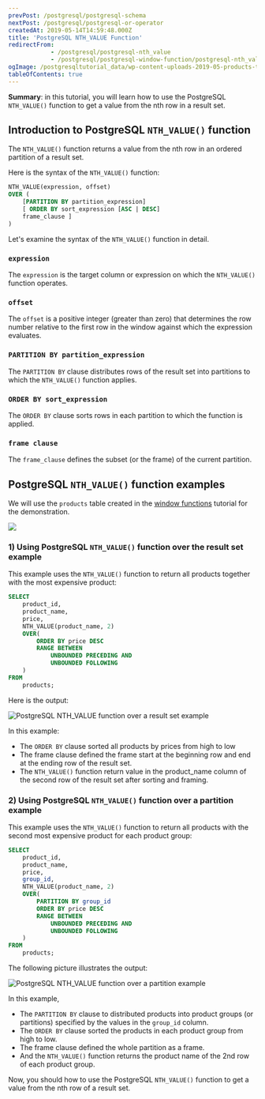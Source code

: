 ```yaml
---
prevPost: /postgresql/postgresql-schema
nextPost: /postgresql/postgresql-or-operator
createdAt: 2019-05-14T14:59:48.000Z
title: 'PostgreSQL NTH_VALUE Function'
redirectFrom:
            - /postgresql/postgresql-nth_value 
            - /postgresql/postgresql-window-function/postgresql-nth_value-function
ogImage: /postgresqltutorial_data/wp-content-uploads-2019-05-products-table-sample-data.png
tableOfContents: true
---
```


**Summary**: in this tutorial, you will learn how to use the PostgreSQL `NTH_VALUE()` function to get a value from the nth row in a result set.

## Introduction to PostgreSQL `NTH_VALUE()` function

The `NTH_VALUE()` function returns a value from the nth row in an ordered partition of a result set.

Here is the syntax of the `NTH_VALUE()` function:

```sql
NTH_VALUE(expression, offset)
OVER (
    [PARTITION BY partition_expression]
    [ ORDER BY sort_expression [ASC | DESC]
    frame_clause ]
)
```

Let's examine the syntax of the `NTH_VALUE()` function in detail.

### `expression`

The `expression` is the target column or expression on which the `NTH_VALUE()` function operates.

### `offset`

The `offset` is a positive integer (greater than zero) that determines the row number relative to the first row in the window against which the expression evaluates.

### `PARTITION BY partition_expression`

The `PARTITION BY` clause distributes rows of the result set into partitions to which the `NTH_VALUE()` function applies.

### `ORDER BY sort_expression`

The `ORDER BY` clause sorts rows in each partition to which the function is applied.

### `frame clause`

The `frame_clause` defines the subset (or the frame) of the current partition.

## PostgreSQL `NTH_VALUE()` function examples

We will use the `products` table created in the [window functions](/postgresql/postgresql-window-function) tutorial for the demonstration.

![](/postgresqltutorial_data/wp-content-uploads-2019-05-products-table-sample-data.png)

### 1) Using PostgreSQL `NTH_VALUE()` function over the result set example

This example uses the `NTH_VALUE()` function to return all products together with the most expensive product:

```sql
SELECT
    product_id,
    product_name,
    price,
    NTH_VALUE(product_name, 2)
    OVER(
        ORDER BY price DESC
        RANGE BETWEEN
            UNBOUNDED PRECEDING AND
            UNBOUNDED FOLLOWING
    )
FROM
    products;
```

Here is the output:

![PostgreSQL NTH_VALUE function over a result set example](/postgresqltutorial_data/wp-content-uploads-2019-05-PostgreSQL-NTH_VALUE-function-over-a-result-set-example.png)

In this example:

- The `ORDER BY` clause sorted all products by prices from high to low
- The frame clause defined the frame start at the beginning row and end at the ending row of the result set.
- The `NTH_VALUE()` function return value in the product_name column of the second row of the result set after sorting and framing.

### 2) Using PostgreSQL `NTH_VALUE()` function over a partition example

This example uses the `NTH_VALUE()` function to return all products with the second most expensive product for each product group:

```sql
SELECT
    product_id,
    product_name,
    price,
    group_id,
    NTH_VALUE(product_name, 2)
    OVER(
        PARTITION BY group_id
        ORDER BY price DESC
        RANGE BETWEEN
            UNBOUNDED PRECEDING AND
            UNBOUNDED FOLLOWING
    )
FROM
    products;
```

The following picture illustrates the output:

![PostgreSQL NTH_VALUE function over a partition example](/postgresqltutorial_data/wp-content-uploads-2019-05-PostgreSQL-NTH_VALUE-function-over-a-partition-example.png)

In this example,

- The `PARTITION BY` clause to distributed products into product groups (or partitions) specified by the values in the `group_id` column.
- The `ORDER BY` clause sorted the products in each product group from high to low.
- The frame clause defined the whole partition as a frame.
- And the `NTH_VALUE()` function returns the product name of the 2nd row of each product group.

Now, you should how to use the PostgreSQL `NTH_VALUE()` function to get a value from the nth row of a result set.
